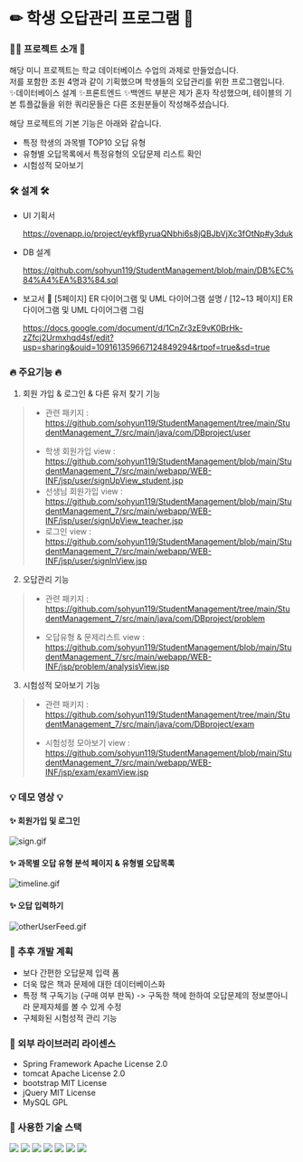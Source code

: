 # ✏ 학생 오답관리 프로그램 📙


### 💁‍♀️ 프로젝트 소개 🎤 
해당 미니 프로젝트는 학교 데이터베이스 수업의 과제로 만들었습니다. <br>
저를 포함한 조원 4명과 같이 기획했으며 학생들의 오답관리를 위한 프로그램입니다. <br>
✨데이터베이스 설계 ✨프론트엔드 ✨백엔드 부분은 제가 혼자 작성했으며, 테이블의 기본 튜플값들을 위한 쿼리문들은 다른 조원분들이 작성해주셨습니다. 


해당 프로젝트의 기본 기능은 아래와 같습니다. 
* 특정 학생의 과목별 TOP10 오답 유형
* 유형별 오답목록에서 특정유형의 오답문제 리스트 확인
* 시험성적 모아보기


### 🛠 설계 🛠
* UI 기획서

  https://ovenapp.io/project/eykfByruaQNbhi6s8jQBJbVjXc3fOtNp#y3duk
* DB 설계

  https://github.com/sohyun119/StudentManagement/blob/main/DB%EC%84%A4%EA%B3%84.sql
  
* 보고서 💫 [5페이지] ER 다이어그램 및 UML 다이어그램 설명  / [12~13 페이지] ER 다이어그램 및 UML 다이어그램 그림

  https://docs.google.com/document/d/1CnZr3zE9vK0BrHk-zZfcj2Urmxhqd4sf/edit?usp=sharing&ouid=109161359667124849294&rtpof=true&sd=true

 
  
  
###  🔥 주요기능 🔥
1. 회원 가입 & 로그인 & 다른 유저 찾기 기능
> - 관련 패키지 : https://github.com/sohyun119/StudentManagement/tree/main/StudentManagement_7/src/main/java/com/DBproject/user
> * 학생 회원가입 view : https://github.com/sohyun119/StudentManagement/blob/main/StudentManagement_7/src/main/webapp/WEB-INF/jsp/user/signUpView_student.jsp
> * 선생님 회원가입 view : https://github.com/sohyun119/StudentManagement/blob/main/StudentManagement_7/src/main/webapp/WEB-INF/jsp/user/signUpView_teacher.jsp
> * 로그인 view : https://github.com/sohyun119/StudentManagement/blob/main/StudentManagement_7/src/main/webapp/WEB-INF/jsp/user/signInView.jsp

2. 오답관리 기능
> - 관련 패키지 : https://github.com/sohyun119/StudentManagement/tree/main/StudentManagement_7/src/main/java/com/DBproject/problem
> * 오답유형 & 문제리스트 view : https://github.com/sohyun119/StudentManagement/blob/main/StudentManagement_7/src/main/webapp/WEB-INF/jsp/problem/analysisView.jsp

3. 시험성적 모아보기 기능
> - 관련 패키지 : https://github.com/sohyun119/StudentManagement/tree/main/StudentManagement_7/src/main/java/com/DBproject/exam
> * 시험성정 모아보기 view : https://github.com/sohyun119/StudentManagement/blob/main/StudentManagement_7/src/main/webapp/WEB-INF/jsp/exam/examView.jsp



### 💡 데모 영상 💡

#### ✨ 회원가입 및 로그인
![sign.gif](demo/sign.gif)

#### ✨ 과목별 오답 유형 분석 페이지 & 유형별 오답목록
![timeline.gif](demo/timeline.gif)

#### ✨ 오답 입력하기
![otherUserFeed.gif](demo/otherUserFeed.gif)




### 🌱 추후 개발 계획
* 보다 간편한 오답문제 입력 폼
* 더욱 많은 책과 문제에 대한 데이터베이스화
* 특정 책 구독기능 (구매 여부 판독) -> 구독한 책에 한하여 오답문제의 정보뿐아니라 문제자체를 볼 수 있게 수정
* 구체화된 시험성적 관리 기능


### 🔎 외부 라이브러리 라이센스
* Spring Framework Apache License 2.0
* tomcat Apache License 2.0
* bootstrap MIT License
* jQuery MIT License
* MySQL GPL

### 📕 사용한 기술 스택
<div class="d-flex">
<img src="https://img.shields.io/badge/java-orange?style=flat-square&logo=java&logoColor=white"/>
<img src="https://img.shields.io/badge/Spring-6DB33F?style=flat-square&logo=Spring&logoColor=white"/>
<img src="https://img.shields.io/badge/jQuery-0769AD?style=flat-square&logo=jQuery&logoColor=white"/>
<img src="https://img.shields.io/badge/JavaScript-black?style=flat-square&logo=JavaScript&logoColor=F7DF1E"/>
<img src="https://img.shields.io/badge/HTML5-E34F26?style=flat-square&logo=HTML5&logoColor=white"/>
<img src="https://img.shields.io/badge/CSS3-1572B6?style=flat-square&logo=CSS3&logoColor=white"/>
<img src="https://img.shields.io/badge/MySQL-4479A1?style=flat-square&logo=MySQL&logoColor=white"/>
</div>
